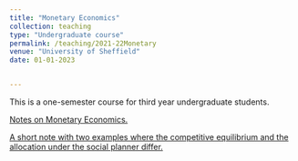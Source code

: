 ```yaml
---
title: "Monetary Economics"
collection: teaching
type: "Undergraduate course"
permalink: /teaching/2021-22Monetary 
venue: "University of Sheffield"
date: 01-01-2023


---
```


This is a one-semester course for third year undergraduate students. 

<a href="https://github.com/jPaez-Farrell/jPaez-Farrell.github.io/blob/master/files/ecn324_content/Monetary_Economics_Notes.pdf" type="application/pdf" target="_blank">Notes on Monetary Economics.</a>

<a href="https://github.com/jPaez-Farrell/jPaez-Farrell.github.io/blob/master/files/ecn324_content/Competitive_equilibrium_vs_social_planner.pdf" type="application/pdf" target="_blank">A short note with two examples where the competitive equilibrium and the allocation under the social planner differ.</a>
